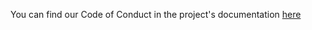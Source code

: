 You can find our Code of Conduct in the project's documentation
[here](https://py-mine.github.io/mcproto/latest/meta/code-of-conduct/)
